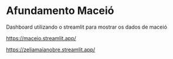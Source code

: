 # Afundamento Maceió

Dashboard utilizando o streamlit para mostrar os dados de maceió

https://maceio.streamlit.app/

https://zeliamaianobre.streamlit.app/

